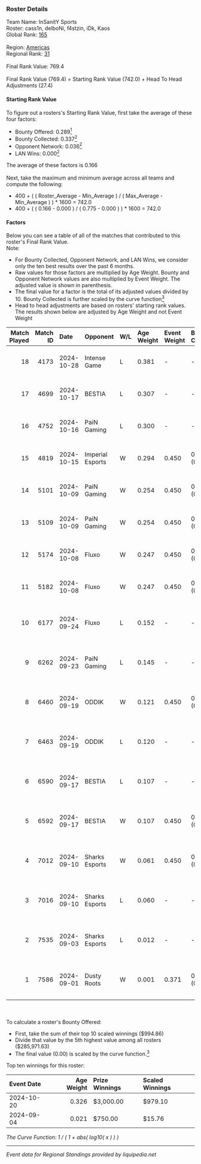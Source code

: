 ### Roster Details<br />
Team Name: InSanitY Sports<br />
Roster: cass1n, delboNi, f4stzin, iDk, Kaos<br />
Global Rank: [165](../../standings_global_2025_02_28.md)<br />
<br />
Region: [Americas]( ../../standings_americas_2025_02_28.md)<br />
Regional Rank: [31]( ../../standings_americas_2025_02_28.md)<br />
<br />
Final Rank Value:  769.4<br />
<br />
Final Rank Value (769.4) = Starting Rank Value (742.0) + Head To Head Adjustments (27.4)<br />

#### Starting Rank Value<br />
To figure out a rosters's Starting Rank Value, first take the average of these four factors:<br />
- Bounty Offered: 0.289[<sup>1</sup>](#table2)
- Bounty Collected: 0.337[<sup>2</sup>](#table1)
- Opponent Network: 0.036[<sup>2</sup>](#table1)
- LAN Wins: 0.000[<sup>2</sup>](#table1)

The average of these factors is 0.166<br />
<br />
Next, take the maximum and minimum average across all teams and compute the following:<br />
- 400 + ( ( Roster_Average - Min_Average ) / ( Max_Average - Min_Average ) ) * 1600 = 742.0
- 400 + ( ( 0.166 - 0.000 ) / ( 0.775 - 0.000 ) ) * 1600 = 742.0


#### Factors<br />
Below you can see a table of all of the matches that contributed to this roster's Final Rank Value.<br />
Note:<br />

- For Bounty Collected, Opponent Network, and LAN Wins, we consider only the ten best results over the past 6 months.
- Raw values for those factors are multiplied by Age Weight. Bounty and Opponent Network values are also multiplied by Event Weight. The adjusted value is shown in parenthesis.
- The final value for a factor is the total of its adjusted values divided by 10. Bounty Collected is further scaled by the curve function[<sup>3</sup>](#curveFunction)
- Head to head adjustments are based on rosters' starting rank values. The results shown below are adjusted by Age Weight and not Event Weight
<span id="table1"></span><br />


| Match Played | Match ID | Date       | Opponent         | W/L | Age Weight | Event Weight | Bounty Collected | Opponent Network | LAN Wins  | H2H Adj. | Roster                              |
| -: | -: | :- | :- | :- | :- | :- | :- | :- | :- | -: | :- |
|           18 |     4173 | 2024-10-28 | Intense Game     | L   | 0.381      | -            | -                | -                | -         |    -7.54 | cass1n, delboNi, f4stzin, iDk, Kaos |
|           17 |     4699 | 2024-10-17 | BESTIA           | L   | 0.307      | -            | -                | -                | -         |    -3.24 | cass1n, delboNi, f4stzin, iDk, shz  |
|           16 |     4752 | 2024-10-16 | PaiN Gaming      | L   | 0.300      | -            | -                | -                | -         |    -0.19 | cass1n, delboNi, f4stzin, iDk, shz  |
|           15 |     4819 | 2024-10-15 | Imperial Esports | W   | 0.294      | 0.450        | 0.084 (0.011)    | 0.554 (0.073)    | 0 (0.000) |     6.69 | cass1n, delboNi, f4stzin, iDk, shz  |
|           14 |     5101 | 2024-10-09 | PaiN Gaming      | W   | 0.254      | 0.450        | 0.327 (0.037)    | 0.433 (0.050)    | 0 (0.000) |     7.86 | cass1n, delboNi, f4stzin, iDk, shz  |
|           13 |     5109 | 2024-10-09 | PaiN Gaming      | W   | 0.254      | 0.450        | 0.327 (0.037)    | 0.433 (0.049)    | 0 (0.000) |     7.86 | cass1n, delboNi, f4stzin, iDk, shz  |
|           12 |     5174 | 2024-10-08 | Fluxo            | W   | 0.247      | 0.450        | 0.066 (0.007)    | 0.512 (0.057)    | 0 (0.000) |     6.29 | cass1n, delboNi, f4stzin, iDk, shz  |
|           11 |     5182 | 2024-10-08 | Fluxo            | W   | 0.247      | 0.450        | 0.066 (0.007)    | 0.512 (0.057)    | 0 (0.000) |     6.37 | cass1n, delboNi, f4stzin, iDk, shz  |
|           10 |     6177 | 2024-09-24 | Fluxo            | L   | 0.152      | -            | -                | -                | -         |    -0.94 | cass1n, f4stzin, iDk, pesadelo, shz |
|            9 |     6262 | 2024-09-23 | PaiN Gaming      | L   | 0.145      | -            | -                | -                | -         |    -0.06 | cass1n, f4stzin, iDk, pesadelo, shz |
|            8 |     6460 | 2024-09-19 | ODDIK            | W   | 0.121      | 0.450        | 0.034 (0.002)    | 0.579 (0.031)    | 0 (0.000) |     2.70 | cass1n, f4stzin, iDk, pesadelo, shz |
|            7 |     6463 | 2024-09-19 | ODDIK            | L   | 0.120      | -            | -                | -                | -         |    -1.11 | cass1n, f4stzin, iDk, pesadelo, shz |
|            6 |     6590 | 2024-09-17 | BESTIA           | L   | 0.107      | -            | -                | -                | -         |    -1.11 | cass1n, f4stzin, iDk, pesadelo, shz |
|            5 |     6592 | 2024-09-17 | BESTIA           | W   | 0.107      | 0.450        | 0.083 (0.004)    | 0.462 (0.022)    | 0 (0.000) |     2.28 | cass1n, f4stzin, iDk, pesadelo, shz |
|            4 |     7012 | 2024-09-10 | Sharks Esports   | W   | 0.061      | 0.450        | 0.065 (0.002)    | 0.726 (0.020)    | 0 (0.000) |     1.71 | cass1n, f4stzin, iDk, pesadelo, shz |
|            3 |     7016 | 2024-09-10 | Sharks Esports   | L   | 0.060      | -            | -                | -                | -         |    -0.20 | cass1n, f4stzin, iDk, pesadelo, shz |
|            2 |     7535 | 2024-09-03 | Sharks Esports   | L   | 0.012      | -            | -                | -                | -         |    -0.04 | cass1n, f4stzin, iDk, pesadelo, shz |
|            1 |     7586 | 2024-09-01 | Dusty Roots      | W   | 0.001      | 0.371        | 0.010 (0.000)    | 0.401 (0.000)    | 0 (0.000) |     0.02 | cass1n, f4stzin, iDk, pesadelo, shz |

<br />
<span id="table2"></span><br />
To calculate a roster's Bounty Offered:<br />

- First, take the sum of their top 10 scaled winnings ($994.86)
- Divide that value by the 5th highest value among all rosters ($285,971.63)
- The final value (0.00) is scaled by the curve function.[<sup>3</sup>](#curveFunction)

Top ten winnings for this roster:<br />

| Event Date | Age Weight | Prize Winnings | Scaled Winnings |
| :- | -: | :- | :- |
| 2024-10-20 |      0.326 | $3,000.00      | $979.10         |
| 2024-09-04 |      0.021 | $750.00        | $15.76          |


<span id="curveFunction"></span>_The Curve Function: 1 / ( 1 + abs( log10( x ) ) )_<br />

---
_Event data for Regional Standings provided by liquipedia.net_<br />
